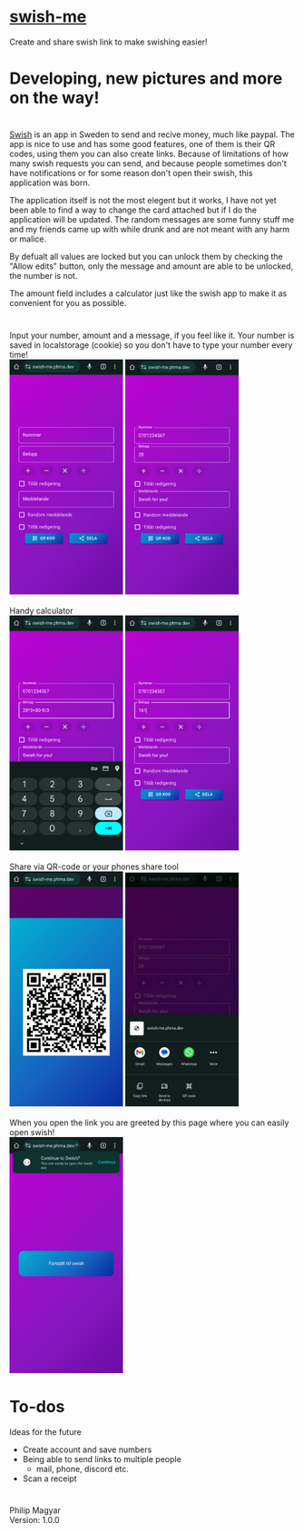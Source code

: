 # [swish-me](https://swish-me.phma.dev)
Create and share swish link to make swishing easier!

# Developing, new pictures and more on the way!

#
[Swish](https://swish.nu) is an app in Sweden to send and recive money, much like paypal. The app is nice to use and has some good features, one of them is their QR codes, using them you can also create links. Because of limitations of how many swish requests you can send, and because people sometimes don't have notifications or for some reason don't open their swish, this application was born. 

The application itself is not the most elegent but it works, I have not yet been able to find a way to change the card attached but if I do the application will be updated. The random messages are some funny stuff me and my friends came up with while drunk and are not meant with any harm or malice. 

By defualt all values are locked but you can unlock them by checking the "Allow edits" button, only the message and amount are able to be unlocked, the number is not. 

The amount field includes a calculator just like the swish app to make it as convenient for you as possible. 

#

Input your number, amount and a message, if you feel like it. Your number is saved in localstorage (cookie) so you don't have to type your number every time!
<br>
<img src="./example/1.png" width="200">
<img src="./example/2.png" width="200">
<br><br>
Handy calculator
<br>
<img src="./example/3.png" width="200">
<img src="./example/4.png" width="200">
<br><br>
Share via QR-code or your phones share tool
<br>
<img src="./example/6.png" width="200">
<img src="./example/5.png" width="200">
<br><br>
When you open the link you are greeted by this page where you can easily open swish!
<br>
<img src="./example/7.png" width="200">


# To-dos
Ideas for the future

- Create account and save numbers
- Being able to send links to multiple people
  - mail, phone, discord etc.
- Scan a receipt

#
Philip Magyar <br>
Version: 1.0.0